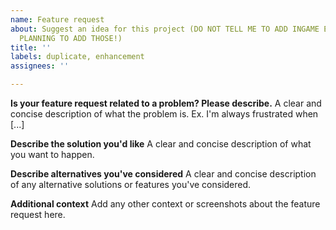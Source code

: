 ```yaml
---
name: Feature request
about: Suggest an idea for this project (DO NOT TELL ME TO ADD INGAME EDITORS, I AM
  PLANNING TO ADD THOSE!)
title: ''
labels: duplicate, enhancement
assignees: ''

---
```


**Is your feature request related to a problem? Please describe.**
A clear and concise description of what the problem is. Ex. I'm always frustrated when [...]

**Describe the solution you'd like**
A clear and concise description of what you want to happen.

**Describe alternatives you've considered**
A clear and concise description of any alternative solutions or features you've considered.

**Additional context**
Add any other context or screenshots about the feature request here.
